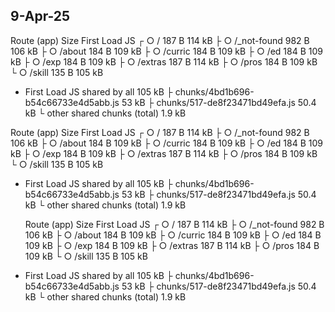 ## 9-Apr-25
Route (app)                              Size     First Load JS
┌ ○ /                                    187 B           114 kB
├ ○ /_not-found                          982 B           106 kB
├ ○ /about                               184 B           109 kB
├ ○ /curric                              184 B           109 kB
├ ○ /ed                                  184 B           109 kB
├ ○ /exp                                 184 B           109 kB
├ ○ /extras                              187 B           114 kB
├ ○ /pros                                184 B           109 kB
└ ○ /skill                               135 B           105 kB
+ First Load JS shared by all            105 kB
  ├ chunks/4bd1b696-b54c66733e4d5abb.js  53 kB
  ├ chunks/517-de8f23471bd49efa.js       50.4 kB
  └ other shared chunks (total)          1.9 kB


Route (app)                              Size     First Load JS
┌ ○ /                                    187 B           114 kB
├ ○ /_not-found                          982 B           106 kB
├ ○ /about                               184 B           109 kB
├ ○ /curric                              184 B           109 kB
├ ○ /ed                                  184 B           109 kB
├ ○ /exp                                 184 B           109 kB
├ ○ /extras                              187 B           114 kB
├ ○ /pros                                184 B           109 kB
└ ○ /skill                               135 B           105 kB
+ First Load JS shared by all            105 kB
  ├ chunks/4bd1b696-b54c66733e4d5abb.js  53 kB
  ├ chunks/517-de8f23471bd49efa.js       50.4 kB
  └ other shared chunks (total)          1.9 kB


  Route (app)                              Size     First Load JS
┌ ○ /                                    187 B           114 kB
├ ○ /_not-found                          982 B           106 kB
├ ○ /about                               184 B           109 kB
├ ○ /curric                              184 B           109 kB
├ ○ /ed                                  184 B           109 kB
├ ○ /exp                                 184 B           109 kB
├ ○ /extras                              187 B           114 kB
├ ○ /pros                                184 B           109 kB
└ ○ /skill                               135 B           105 kB
+ First Load JS shared by all            105 kB
  ├ chunks/4bd1b696-b54c66733e4d5abb.js  53 kB
  ├ chunks/517-de8f23471bd49efa.js       50.4 kB
  └ other shared chunks (total)          1.9 kB
